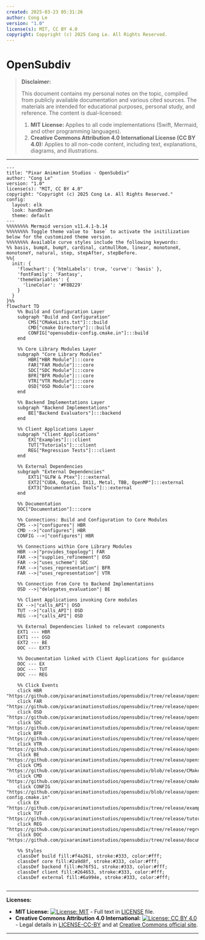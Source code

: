 ```yaml
---
created: 2025-03-23 05:31:26
author: Cong Le
version: "1.0"
license(s): MIT, CC BY 4.0
copyright: Copyright (c) 2025 Cong Le. All Rights Reserved.
---
```




# OpenSubdiv
> **Disclaimer:**
>
> This document contains my personal notes on the topic,
> compiled from publicly available documentation and various cited sources.
> The materials are intended for educational purposes, personal study, and reference.
> The content is dual-licensed:
> 1. **MIT License:** Applies to all code implementations (Swift, Mermaid, and other programming languages).
> 2. **Creative Commons Attribution 4.0 International License (CC BY 4.0):** Applies to all non-code content, including text, explanations, diagrams, and illustrations.
---



```mermaid
---
title: "Pixar Animation Studios - OpenSubdiv"
author: "Cong Le"
version: "1.0"
license(s): "MIT, CC BY 4.0"
copyright: "Copyright (c) 2025 Cong Le. All Rights Reserved."
config:
  layout: elk
  look: handDrawn
  theme: default
---
%%%%%%%% Mermaid version v11.4.1-b.14
%%%%%%%% Toggle theme value to `base` to activate the initilization below for the customized theme version.
%%%%%%%% Available curve styles include the following keywords:
%% basis, bumpX, bumpY, cardinal, catmullRom, linear, monotoneX, monotoneY, natural, step, stepAfter, stepBefore.
%%{
  init: {
    'flowchart': {'htmlLabels': true, 'curve': 'basis' },
    'fontFamily': 'Fantasy',
    'themeVariables': {
      'lineColor': '#F8B229'
    }
  }
}%%
flowchart TD
    %% Build and Configuration Layer
    subgraph "Build and Configuration"
        CMS["CMakeLists.txt"]:::build
        CMD["cmake Directory"]:::build
        CONFIG["opensubdiv-config.cmake.in"]:::build
    end

    %% Core Library Modules Layer
    subgraph "Core Library Modules"
        HBR["HBR Module"]:::core
        FAR["FAR Module"]:::core
        SDC["SDC Module"]:::core
        BFR["BFR Module"]:::core
        VTR["VTR Module"]:::core
        OSD["OSD Module"]:::core
    end

    %% Backend Implementations Layer
    subgraph "Backend Implementations"
        BE["Backend Evaluators"]:::backend
    end

    %% Client Applications Layer
    subgraph "Client Applications"
        EX["Examples"]:::client
        TUT["Tutorials"]:::client
        REG["Regression Tests"]:::client
    end

    %% External Dependencies
    subgraph "External Dependencies"
        EXT1["GLFW & Ptex"]:::external
        EXT2["CUDA, OpenCL, DX11, Metal, TBB, OpenMP"]:::external
        EXT3["Documentation Tools"]:::external
    end

    %% Documentation
    DOC["Documentation"]:::core

    %% Connections: Build and Configuration to Core Modules
    CMS -->|"configures"| HBR
    CMD -->|"configures"| HBR
    CONFIG -->|"configures"| HBR

    %% Connections within Core Library Modules
    HBR -->|"provides_topology"| FAR
    FAR -->|"supplies_refinement"| OSD
    FAR -->|"uses_scheme"| SDC
    FAR -->|"uses_representation"| BFR
    FAR -->|"uses_representation"| VTR

    %% Connection from Core to Backend Implementations
    OSD -->|"delegates_evaluation"| BE

    %% Client Applications invoking Core modules
    EX -->|"calls_API"| OSD
    TUT -->|"calls_API"| OSD
    REG -->|"calls_API"| OSD

    %% External Dependencies linked to relevant components
    EXT1 --- HBR
    EXT1 --- OSD
    EXT2 --- BE
    DOC --- EXT3

    %% Documentation linked with Client Applications for guidance
    DOC --- EX
    DOC --- TUT
    DOC --- REG

    %% Click Events
    click HBR "https://github.com/pixaranimationstudios/opensubdiv/tree/release/opensubdiv/hbr"
    click FAR "https://github.com/pixaranimationstudios/opensubdiv/tree/release/opensubdiv/far"
    click OSD "https://github.com/pixaranimationstudios/opensubdiv/tree/release/opensubdiv/osd"
    click SDC "https://github.com/pixaranimationstudios/opensubdiv/tree/release/opensubdiv/sdc"
    click BFR "https://github.com/pixaranimationstudios/opensubdiv/tree/release/opensubdiv/bfr"
    click VTR "https://github.com/pixaranimationstudios/opensubdiv/tree/release/opensubdiv/vtr"
    click BE "https://github.com/pixaranimationstudios/opensubdiv/tree/release/opensubdiv/osd"
    click CMS "https://github.com/pixaranimationstudios/opensubdiv/blob/release/CMakeLists.txt"
    click CMD "https://github.com/pixaranimationstudios/opensubdiv/tree/release/cmake"
    click CONFIG "https://github.com/pixaranimationstudios/opensubdiv/blob/release/opensubdiv-config.cmake.in"
    click EX "https://github.com/pixaranimationstudios/opensubdiv/tree/release/examples"
    click TUT "https://github.com/pixaranimationstudios/opensubdiv/tree/release/tutorials"
    click REG "https://github.com/pixaranimationstudios/opensubdiv/tree/release/regression"
    click DOC "https://github.com/pixaranimationstudios/opensubdiv/tree/release/documentation"

    %% Styles
    classDef build fill:#f4a261, stroke:#333, color:#fff;
    classDef core fill:#2a9d8f, stroke:#333, color:#fff;
    classDef backend fill:#e76f51, stroke:#333, color:#fff;
    classDef client fill:#264653, stroke:#333, color:#fff;
    classDef external fill:#6a994e, stroke:#333, color:#fff;


```




---
**Licenses:**

- **MIT License:**  [![License: MIT](https://img.shields.io/badge/License-MIT-yellow.svg)](LICENSE) - Full text in [LICENSE](LICENSE) file.
- **Creative Commons Attribution 4.0 International:** [![License: CC BY 4.0](https://licensebuttons.net/l/by/4.0/88x31.png)](LICENSE-CC-BY) - Legal details in [LICENSE-CC-BY](LICENSE-CC-BY) and at [Creative Commons official site](http://creativecommons.org/licenses/by/4.0/).

---